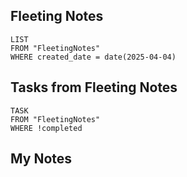 
## Fleeting Notes
```dataview
LIST
FROM "FleetingNotes"
WHERE created_date = date(2025-04-04) 
```

## Tasks from Fleeting Notes
```dataview
TASK
FROM "FleetingNotes"
WHERE !completed
```

## My Notes
